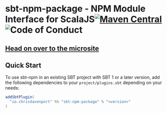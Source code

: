 # sbt-npm-package - NPM Module Interface for ScalaJS[![Maven Central](https://maven-badges.herokuapp.com/maven-central/io.chrisdavenport/sbt-npm-package_2.12/badge.svg)](https://maven-badges.herokuapp.com/maven-central/io.chrisdavenport/sbt-npm_2.12) ![Code of Conduct](https://img.shields.io/badge/Code%20of%20Conduct-Scala-blue.svg)

## [Head on over to the microsite](https://ChristopherDavenport.github.io/sbt-npm)

## Quick Start

To use sbt-npm in an existing SBT project with SBT 1 or a later version, add the following dependencies to your
`project/plugins.sbt` depending on your needs:

```scala
addSbtPlugin(
  "io.chrisdavenport" %% "sbt-npm-package" % "<version>"
)
```
